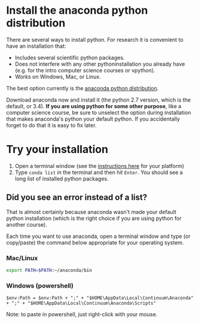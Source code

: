 # Install the anaconda python distribution

There are several ways to install python. For research it is convenient to have an installation that:

+ Includes several scientific python packages.
+ Does not interfere with any other pythoninstallation you already have (e.g. for the intro computer science courses or vpython).
+ Works on Windows, Mac, or Linux.

The best option currently is the [anaconda python distribution](http://continuum.io/downloads).

Download anaconda now and install it (the python 2.7 version, which is the default, or 3.4). **If you are using python for some other purpose**, like a computer science course, be sure to unselect the option during installation that makes anaconda's python your default python. If you accidentally forget to do that it is easy to fix later.

# Try your installation

1. Open a terminal window (see the [instructions here](http://cli.learncodethehardway.org/book/ex1.html) for your platform)
2. Type `conda list` in the terminal and then hit `Enter`. You should see a long list of installed python packages.

## Did you see an error instead of a list?

That is almost certainly because anaconda wasn't made your default python installation (which is the right choice if you are using python for another course).

Each time you want to use anaconda, open a terminal window and type (or copy/paste) the command below appropriate for your operating system.

### Mac/Linux

```bash
export PATH=$PATH:~/anaconda/bin
```

### Windows (powershell)

```
$env:Path = $env:Path + ";" + "$HOME\AppData\Local\Continuum\Anaconda" + ";" + "$HOME\AppData\Local\Continuum\Anaconda\Scripts"
```

Note: to paste in powershell, just right-click with your mouse.
